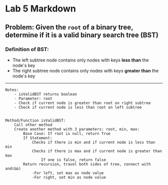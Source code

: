 # Lab 5 Markdown 

## Problem: Given the `root` of a binary tree, determine if it is a valid binary search tree (BST)

### Definition of BST: 
* The left subtree node contains only nodes with keys **less than** the node's key
* The right subtree node contains only nodes with keys **greater than** the node's key

***

```
Notes:
    - isValidBST returns boolean
    - Parameter: root
    - Check if current node is greater than root on right subtree
    - Check if current node is less than root on left subtree


Method/Function isValidBST:
    Call other method
    Create another method with 3 parameters: root, min, max:
        Base Case: If root is null, return True
        If Statement:
            Checks if there is min and if current node is less than min
            Checks if there is max and if current node is greater than max
                If one is false, return false
        Return recursion, travel both sides of tree, connect with and(&&)
            -For left, set max as node value
            -For right, set min as node value

```